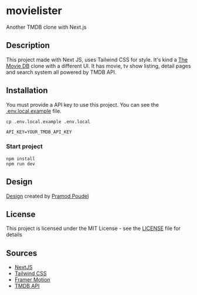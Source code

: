 # movielister

Another TMDB clone with Next.js

## Description

This project made with Next JS, uses Tailwind CSS for style. It's kind a [The Movie DB](https://www.themoviedb.org/) clone with a different UI. It has movie, tv show listing, detail pages and search system all powered by TMDB API.

## Installation

You must provide a API key to use this project. You can see the [.env.local.example](./.env.local.example) file.

```
cp .env.local.example .env.local
```

```
API_KEY=YOUR_TMDB_API_KEY
```

### Start project

```
npm install
npm run dev
```

## Design
[Design](https://www.figma.com/community/file/1054327700155381422) created by [Pramod Poudel](https://pramodpoudel.com.np/)

## License

This project is licensed under the MIT License - see the [LICENSE](./LICENSE) file for details

## Sources

- [NextJS](https://nextjs.org/)
- [Tailwind CSS](https://tailwindcss.com/)
- [Framer Motion](https://www.framer.com/motion/)
- [TMDB API](https://developers.themoviedb.org/3/)
